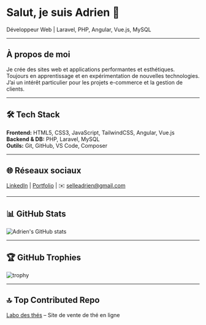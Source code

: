 # Salut, je suis Adrien 👋
Développeur Web | Laravel, PHP, Angular, Vue.js, MySQL  

---

## À propos de moi
Je crée des sites web et applications performantes et esthétiques.  
Toujours en apprentissage et en expérimentation de nouvelles technologies.  
J’ai un intérêt particulier pour les projets e-commerce et la gestion de clients.  

---

## 🛠 Tech Stack
**Frontend:** HTML5, CSS3, JavaScript, TailwindCSS, Angular, Vue.js  
**Backend & DB:** PHP, Laravel, MySQL  
**Outils:** Git, GitHub, VS Code, Composer  

---

## 🌐 Réseaux sociaux
[LinkedIn](#) | [Portfolio](#) | ✉️ selleadrien@gmail.com  

---

## 📊 GitHub Stats
![Adrien's GitHub stats](https://github-readme-stats.vercel.app/api?username=BYADRIEN&show_icons=true&theme=radical&count_private=true)

---

## 🏆 GitHub Trophies
![trophy](https://github-profile-trophy.vercel.app/?username=BYADRIEN&theme=radical)

---

## 🔝 Top Contributed Repo
[Labo des thés](https://github.com/BYADRIEN/Labo-th-s) – Site de vente de thé en ligne
